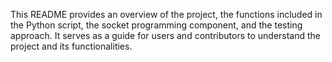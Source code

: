 This README provides an overview of the project, the functions included in the Python script, the socket programming component, and the testing approach. It serves as a guide for users and contributors to understand the project and its functionalities.
